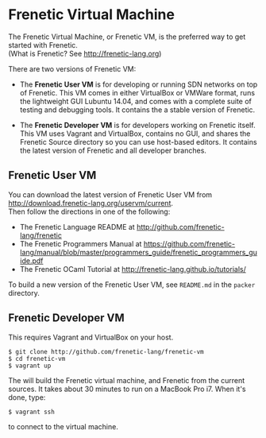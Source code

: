 # Frenetic Virtual Machine

The Frenetic Virtual Machine, or Frenetic VM, is the preferred way to get started with Frenetic.  
(What is Frenetic?  See http://frenetic-lang.org)

There are two versions of Frenetic VM:

* The __Frenetic User VM__ is for developing or running SDN networks on top of Frenetic.  This VM comes in either
VirtualBox or VMWare format,
runs the lightweight GUI Lubuntu 14.04, and comes with a complete suite of testing and debugging tools.  It contains
the a stable version of Frenetic.

* The __Frenetic Developer VM__ is for developers working on Frenetic itself.  This VM uses Vagrant and VirtualBox, contains
no GUI, and shares the Frenetic Source directory so you can use host-based editors.  It contains the latest version of
Frenetic and all developer branches.     

## Frenetic User VM

You can download the latest version of Frenetic User VM from http://download.frenetic-lang.org/uservm/current.  
Then follow the directions in one of the following:

- The Frenetic Language README at http://github.com/frenetic-lang/frenetic
- The Frenetic Programmers Manual at 
  https://github.com/frenetic-lang/manual/blob/master/programmers_guide/frenetic_programmers_guide.pdf
- The Frenetic OCaml Tutorial at http://frenetic-lang.github.io/tutorials/

To build a new version of the Frenetic User VM, see `README.md` in the `packer` directory.  

## Frenetic Developer VM

This requires Vagrant and VirtualBox on your host.  

    $ git clone http://github.com/frenetic-lang/frenetic-vm
    $ cd frenetic-vm
    $ vagrant up

The will build the Frenetic virtual machine, and Frenetic from the current sources.  It takes about 30 minutes
to run on a MacBook Pro i7.  When it's done, type:

    $ vagrant ssh

to connect to the virtual machine.
